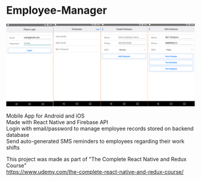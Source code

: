 # Employee-Manager

<img src="/Source Code/screenshots/Capture.PNG?raw=true" />

Mobile App for Android and iOS<br/>
Made with React Native and Firebase API<br/>
Login with email/password to manage employee records stored on backend database<br/>
Send auto-generated SMS reminders to employees regarding their work shifts<br/>

This project was made as part of "The Complete React Native and Redux Course"<br/>
https://www.udemy.com/the-complete-react-native-and-redux-course/
